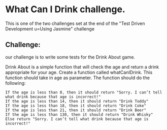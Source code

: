 # What Can I Drink challenge. 

This is one of the two challenges set at the end of the "Test Driven Development u=Using Jasmine" challenge

## Challenge:
our challenge is to write some tests for the Drink About game.

Drink About is a simple function that will check the age and return a drink appropriate for your age. Create a function called whatCanIDrink. This function should take in age as parameter. The function should do the following:

    If the age is less than 0, then it should return "Sorry. I can’t tell what drink because that age is incorrect!"
    If the age is less than 14, then it should return "Drink Toddy"
    If the age is less than 18, then it should return "Drink Coke"
    If the age is less than 21, then it should return "Drink Beer"
    If the age is less than 130, then it should return "Drink Whisky"
    Else return "Sorry. I can’t tell what drink because that age is incorrect!"
